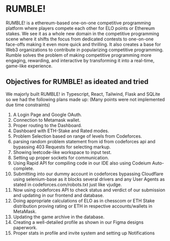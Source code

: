 # RUMBLE!

RUMBLE! is a ethereum-based one-on-one competitive programming platform where players compete each other for ELO points or Ethereum stakes. We see it as a whole new domain in the competitive programming scene where it shifts the focus from dedicated contests to one-on-one face-offs making it even more quick and thrilling. It also creates a base for Web3 organizations to contribute in popularizing competitive programming. Rumble solves the problem of making competitive programming more engaging, rewarding, and interactive by transforming it into a real-time, game-like experience.

## Objectives for RUMBLE! as ideated and tried

We majorly built RUMBLE! in Typescript, React, Tailwind, Flask and SQLite
so we had the following plans made up:
(Many points were not implemented due time constraints)
1. A Login Page and Google OAuth.
2. Connection to Metamask wallet.
3. Proper routing to the Dashboard.
4. Dashboard with ETH-Stake and Rated modes.
5. Problem Selection based on range of levels from Codeforces.
6. parsing random problem statement from id from codeforces api and bypassing 403 Requests for selecting markup.
7. Showing leetcode-like workspace to input test.
8. Setting up proper sockets for communication.
9. Using Rapid API for compiling code in our IDE also using Codeium Auto-complete.
10. Submitting into our dummy account in codeforces bypassing Cloudflare using selenium-base as it blocks several drivers and any User Agents as stated in codeforces.com/robots.txt just like vjudge.
11. Now using codeforces API to check status and verdict of our submission and updating in our frontend and database.
12. Doing appropriate calculations of ELO as in chesscom or ETH Stake distribution proving rating or ETH in respective accounts/wallets in MetaMask. 
13. Updating the game archive in the database.
14. Creating a well-detailed profile as shown in our Figma designs paperwork.
15. Proper stats in profile and invite system and setting up Notifications


